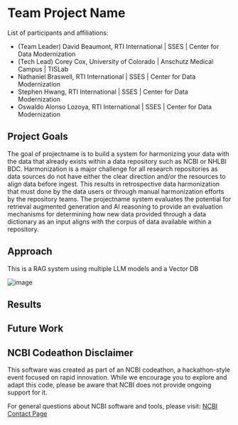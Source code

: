 # Team Project Name

List of participants and affiliations:
- (Team Leader) David Beaumont, RTI International | SSES | Center for Data Modernization
- (Tech Lead) Corey Cox, University of Colorado | Anschutz Medical Campus | TISLab
- Nathaniel Braswell, RTI International | SSES | Center for Data Modernization
- Stephen Hwang, RTI International | SSES | Center for Data Modernization
- Oswaldo Alonso Lozoya, RTI International | SSES | Center for Data Modernization

## Project Goals
The goal of projectname is to build a system for harmonizing your data with the data that already exists within a data repository such as NCBI or NHLBI BDC. Harmonization is a major challenge for all research repositories as data sources do not have either the clear direction and/or the resources to align data before ingest. This results in retrospective data harmonization that must done by the data users or through manual harmonization efforts by the repository teams. The projectname system evaluates the potential for retrieval augmented generation and AI reasoning to provide an evaluation mechanisms for determining how new data provided through a data dictionary as an input aligns with the corpus of data available within a repository.

## Approach
This is a RAG system using multiple LLM models and a Vector DB

![image](https://github.com/NCBI-Codeathons/mlxai-2024-team-beaumont/assets/153935407/37b62e40-3978-49f4-90f3-3472dd2a6223)


## Results

## Future Work

## NCBI Codeathon Disclaimer
This software was created as part of an NCBI codeathon, a hackathon-style event focused on rapid innovation. While we encourage you to explore and adapt this code, please be aware that NCBI does not provide ongoing support for it.

For general questions about NCBI software and tools, please visit: [NCBI Contact Page](https://www.ncbi.nlm.nih.gov/home/about/contact/)

